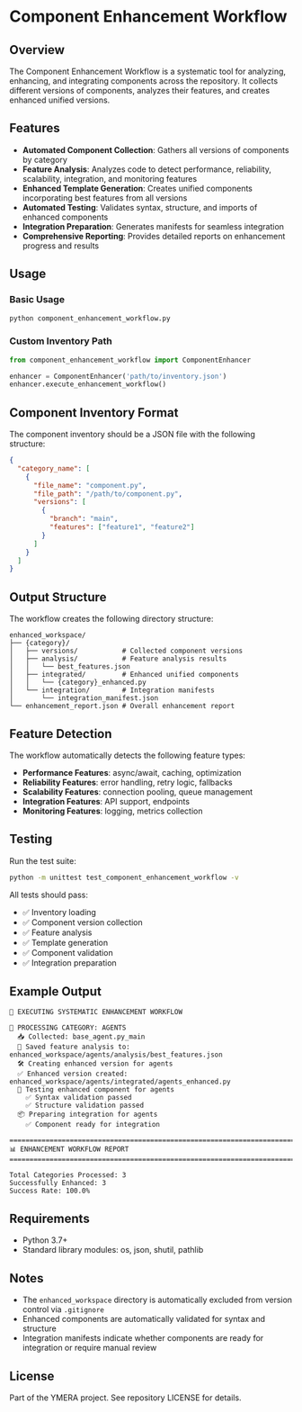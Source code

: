 # Component Enhancement Workflow

## Overview

The Component Enhancement Workflow is a systematic tool for analyzing, enhancing, and integrating components across the repository. It collects different versions of components, analyzes their features, and creates enhanced unified versions.

## Features

- **Automated Component Collection**: Gathers all versions of components by category
- **Feature Analysis**: Analyzes code to detect performance, reliability, scalability, integration, and monitoring features
- **Enhanced Template Generation**: Creates unified components incorporating best features from all versions
- **Automated Testing**: Validates syntax, structure, and imports of enhanced components
- **Integration Preparation**: Generates manifests for seamless integration
- **Comprehensive Reporting**: Provides detailed reports on enhancement progress and results

## Usage

### Basic Usage

```bash
python component_enhancement_workflow.py
```

### Custom Inventory Path

```python
from component_enhancement_workflow import ComponentEnhancer

enhancer = ComponentEnhancer('path/to/inventory.json')
enhancer.execute_enhancement_workflow()
```

## Component Inventory Format

The component inventory should be a JSON file with the following structure:

```json
{
  "category_name": [
    {
      "file_name": "component.py",
      "file_path": "/path/to/component.py",
      "versions": [
        {
          "branch": "main",
          "features": ["feature1", "feature2"]
        }
      ]
    }
  ]
}
```

## Output Structure

The workflow creates the following directory structure:

```
enhanced_workspace/
├── {category}/
│   ├── versions/           # Collected component versions
│   ├── analysis/           # Feature analysis results
│   │   └── best_features.json
│   ├── integrated/         # Enhanced unified components
│   │   └── {category}_enhanced.py
│   └── integration/        # Integration manifests
│       └── integration_manifest.json
└── enhancement_report.json # Overall enhancement report
```

## Feature Detection

The workflow automatically detects the following feature types:

- **Performance Features**: async/await, caching, optimization
- **Reliability Features**: error handling, retry logic, fallbacks
- **Scalability Features**: connection pooling, queue management
- **Integration Features**: API support, endpoints
- **Monitoring Features**: logging, metrics collection

## Testing

Run the test suite:

```bash
python -m unittest test_component_enhancement_workflow -v
```

All tests should pass:
- ✅ Inventory loading
- ✅ Component version collection
- ✅ Feature analysis
- ✅ Template generation
- ✅ Component validation
- ✅ Integration preparation

## Example Output

```
🔄 EXECUTING SYSTEMATIC ENHANCEMENT WORKFLOW

🎯 PROCESSING CATEGORY: AGENTS
  📥 Collected: base_agent.py_main
  💾 Saved feature analysis to: enhanced_workspace/agents/analysis/best_features.json
  🛠️ Creating enhanced version for agents
  ✅ Enhanced version created: enhanced_workspace/agents/integrated/agents_enhanced.py
  🧪 Testing enhanced component for agents
    ✅ Syntax validation passed
    ✅ Structure validation passed
  📦 Preparing integration for agents
    ✅ Component ready for integration

================================================================================
📊 ENHANCEMENT WORKFLOW REPORT
================================================================================

Total Categories Processed: 3
Successfully Enhanced: 3
Success Rate: 100.0%
```

## Requirements

- Python 3.7+
- Standard library modules: os, json, shutil, pathlib

## Notes

- The `enhanced_workspace` directory is automatically excluded from version control via `.gitignore`
- Enhanced components are automatically validated for syntax and structure
- Integration manifests indicate whether components are ready for integration or require manual review

## License

Part of the YMERA project. See repository LICENSE for details.

